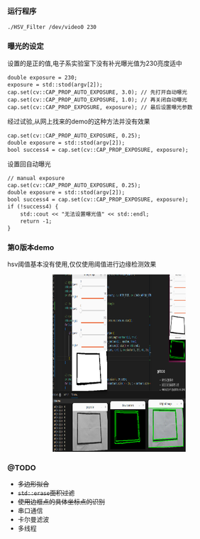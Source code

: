 ### 运行程序
```
./HSV_Filter /dev/video0 230
```

### 曝光的设定
设置的是正的值,电子系实验室下没有补光曝光值为230亮度适中
```
double exposure = 230;
exposure = std::stod(argv[2]);
cap.set(cv::CAP_PROP_AUTO_EXPOSURE, 3.0); // 先打开自动曝光
cap.set(cv::CAP_PROP_AUTO_EXPOSURE, 1.0); // 再关闭自动曝光
cap.set(cv::CAP_PROP_EXPOSURE, exposure); // 最后设置曝光参数
```


经过试验,从网上找来的demo的这种方法并没有效果
```
cap.set(cv::CAP_PROP_AUTO_EXPOSURE, 0.25);
double exposure = std::stod(argv[2]);
bool success4 = cap.set(cv::CAP_PROP_EXPOSURE, exposure);
```

设置回自动曝光
```
// manual exposure
cap.set(cv::CAP_PROP_AUTO_EXPOSURE, 0.25);
double exposure = std::stod(argv[2]);
bool success4 = cap.set(cv::CAP_PROP_EXPOSURE, exposure);
if (!success4) {
    std::cout << "无法设置曝光值" << std::endl;
    return -1;
}
```

### 第0版本demo
hsv阈值基本没有使用,仅仅使用阈值进行边缘检测效果

<div style="text-align: center;">
	<img src="./docs/counters.png" alt="Alt Text" width="300" height="400" />
</div>

### @TODO
- ~~多边形拟合~~
- ~~```std::erase```面积过滤~~
- ~~使用边框点的具体坐标点的识别~~
- 串口通信
- 卡尔曼滤波
- 多线程

